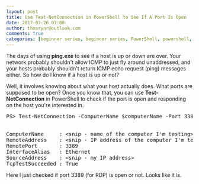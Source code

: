 ```yaml
---
layout: post
title: Use Test-NetConnection in PowerShell to See If A Port Is Open
date: 2017-07-26 07:00
author: thmsrynr@outlook.com
comments: true
categories: [beginner series, beginner series, PowerShell, powershell, remote management, test-netconnection]
---
```

The days of using <strong>ping.exe</strong> to see if a host is up or down are over. Your network probably shouldn't allow ICMP to just fly around unaddressed, and your hosts probably shouldn't return ICMP echo request (ping) messages either. So how do I know if a host is up or not?

Well, it involves knowing about what your host actually does. What ports are supposed to be open? Once you know that, you can use <strong>Test-NetConnection</strong> in PowerShell to check if the port is open and responding on the host you're interested in.

<!--more-->

<pre class="lang:ps decode:true">PS&gt; Test-NetConnection -ComputerName $computerName -Port 3389


ComputerName     : &lt;snip - name of the computer I'm testing&gt;
RemoteAddress    : &lt;snip - IP address of the computer I'm testing&gt;
RemotePort       : 3389
InterfaceAlias   : Ethernet
SourceAddress    : &lt;snip - my IP address&gt;
TcpTestSucceeded : True</pre>

Here I just checked if port 3389 (for RDP) is open or not. Looks like it is.
